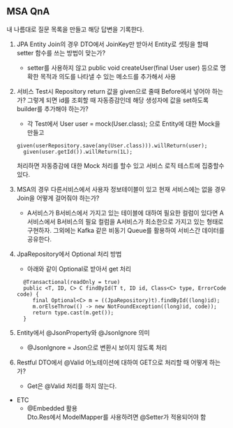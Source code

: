 ## MSA QnA
내 나름대로 질문 목록을 만들고 해당 답변을 기록한다.

1. JPA Entity Join의 경우 DTO에서 JoinKey만 받아서 Entity로 셋팅을 할때 setter 함수를 쓰는 방법이 맞는가?
   - setter를 사용하지 않고 public void createUser(final User user) 등으로 명확한 목적과 의도를 나타낼 수 있는 메소드를 추가해서 사용
	  
2. 서비스 Test시 Repository return 값을 given으로 줄때 Before에서 넣어야 하는가?
   그렇게 되면 id를 조회할 때 자동증감인데 해당 생성자에 값을 set하도록 builder를 추가해야 하는가?
   - 각 Test에서 User user = mock(User.class); 으로 Entity에 대한 Mock을 만들고
   ```
   given(userRepository.save(any(User.class))).willReturn(user);
	 given(user.getId()).willReturn(1L);
   ```
	 처리하면 자동증감에 대한 Mock 처리를 할수 있고 서비스 로직 테스트에 집중할수 있다.
	  
3. MSA의 경우 다른서비스에서 사용자 정보테이블이 있고 현재 서비스에는 없을 경우 Join을 어떻게 걸어줘야 하는가?
   - A서비스가 B서비스에서 가지고 있는 테이블에 대하여 필요한 컬럼이 있다면 A서비스에서 B서비스의 필요 컬럼을 A서비스가 최소한으로 가지고 있는 형태로 구현하자. 그외에는 Kafka 같은 비동기 Queue를 활용하여 서비스간 데이터를 공유한다.
   
4. JpaRepository에서 Optional 처리 방법
   - 아래와 같이 Optional로 받아서 get 처리
   ```
     @Transactional(readOnly = true)
	 public <T, ID, C> C findById(T t, ID id, Class<C> type, ErrorCode code) {
	    final Optional<C> m = ((JpaRepository)t).findById((long)id);
	    m.orElseThrow(() -> new NotFoundException((long)id, code));
	    return type.cast(m.get());
	 }
	 ``` 
   
5. Entity에서 @JsonProperty와 @JsonIgnore 의미
   - @JsonIgnore = Json으로 변환시 보이지 않도록 처리
   
6. Restful DTO에서 @Valid 어노테이션에 대하여 GET으로 처리할 때 어떻게 하는가?
   - Get은 @Valid 처리를 하지 않는다.
   
* ETC
  - @Embedded 활용  
      Dto.Res에서 ModelMapper를 사용하려면 @Setter가 적용되어야 함
